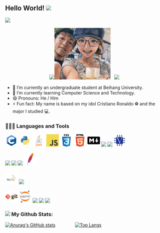   ## Hello World!  <img src="https://github.com/sciencepal/sciencepal/blob/master/assets/Hi.gif" width="29px">
  ![](https://komarev.com/ghpvc/?username=cjhCoder7&label=Profile%20Visits&color=blue&style=for-the-badge)
  
 &nbsp; &nbsp;&nbsp; &nbsp; &nbsp; &nbsp; &nbsp; &nbsp;  &nbsp; &nbsp;&nbsp; &nbsp; &nbsp; &nbsp; &nbsp; &nbsp; &nbsp; &nbsp;&nbsp; &nbsp;<img src="https://media3.giphy.com/media/ZEB6yFbLnhyQf7g3hn/giphy.gif" width="150" height="auto"/><img src="https://github.com/cjhCoder7/cjhCoder7/blob/main/cartoon.jpg" width="180" height="auto" />&nbsp; &nbsp;<img src="https://media3.giphy.com/media/ZEB6yFbLnhyQf7g3hn/giphy.gif" width="150" height="auto"/>
  
  - 🔭 I’m currently an undergraduate student at Beihang University.
  - 🌱 I’m currently learning Computer Science and Technology.
  - 😄 Pronouns: He / Him
  - ⚡ Fun fact: My name is based on my idol Cristiano Ronaldo ⚽ and the major I studied 💻.

  ### 👨🏻‍💻 Languages and Tools <br />
  <code><img height="40" src="https://raw.githubusercontent.com/github/explore/80688e429a7d4ef2fca1e82350fe8e3517d3494d/topics/c/c.png"></code>
  <code><img height="40" src="https://raw.githubusercontent.com/github/explore/80688e429a7d4ef2fca1e82350fe8e3517d3494d/topics/python/python.png"></code>
  <code><img height="40" src="https://raw.githubusercontent.com/github/explore/80688e429a7d4ef2fca1e82350fe8e3517d3494d/topics/java/java.png"></code>
  <code><img height="40" src="https://raw.githubusercontent.com/github/explore/80688e429a7d4ef2fca1e82350fe8e3517d3494d/topics/javascript/javascript.png"></code>
  <code><img height="40" src="https://raw.githubusercontent.com/github/explore/80688e429a7d4ef2fca1e82350fe8e3517d3494d/topics/css/css.png"></code>
  <code><img height="40" src="https://raw.githubusercontent.com/github/explore/80688e429a7d4ef2fca1e82350fe8e3517d3494d/topics/html/html.png"></code>
  <code><img height="40" src="https://raw.githubusercontent.com/github/explore/80688e429a7d4ef2fca1e82350fe8e3517d3494d/topics/markdown/markdown.png"></code>
  <code><img height="40" src="https://upload.wikimedia.org/wikipedia/commons/a/af/Historical_MIPS_Logo1.jpg"></code>
  <code><img height="40" src="https://upload.wikimedia.org/wikipedia/commons/b/ba/Logisim-icon.svg"></code>
  <code><img height="40" src="https://github.com/cjhCoder7/cjhCoder7/blob/main/file-type-verilog.svg"></code>
  <br>
  <br>
  <code><img height="40" src="https://upload.wikimedia.org/wikipedia/commons/thumb/3/3c/Flask_logo.svg/690px-Flask_logo.svg.png"></code>
  <code><img height="40" src="https://upload.wikimedia.org/wikipedia/commons/thumb/c/c6/PyTorch_logo_black.svg/732px-PyTorch_logo_black.svg.png"></code>
  <code><img height="40" src="https://upload.wikimedia.org/wikipedia/commons/thumb/7/75/Playwright_Logo.svg/1200px-Playwright_Logo.svg.png?20230702171919"></code>
  <code><img height="40" src="https://raw.githubusercontent.com/github/explore/80688e429a7d4ef2fca1e82350fe8e3517d3494d/topics/maven/maven.png"></code>
  <br>
  <br>
  <code><img height="40" src="https://raw.githubusercontent.com/github/explore/80688e429a7d4ef2fca1e82350fe8e3517d3494d/topics/mysql/mysql.png"></code>
  <code><img height="40" src="https://upload.wikimedia.org/wikipedia/commons/thumb/3/38/SQLite370.svg/330px-SQLite370.svg.png"></code>
  <br>
  <br>
  <code><img height="40" src="https://raw.githubusercontent.com/github/explore/80688e429a7d4ef2fca1e82350fe8e3517d3494d/topics/git/git.png"></code>
  <code><img height="40" src="https://raw.githubusercontent.com/github/explore/80688e429a7d4ef2fca1e82350fe8e3517d3494d/topics/jupyter-notebook/jupyter-notebook.png"></code>
  <code><img height="40" src="https://upload.wikimedia.org/wikipedia/commons/9/9a/Visual_Studio_Code_1.35_icon.svg"></code>
  <code><img height="40" src="https://upload.wikimedia.org/wikipedia/commons/9/9c/IntelliJ_IDEA_Icon.svg"></code>
  <code><img height="40" src="https://upload.wikimedia.org/wikipedia/commons/thumb/1/1d/PyCharm_Icon.svg/768px-PyCharm_Icon.svg.png"></code>
  
  

### <img src='https://media1.giphy.com/media/du3J3cXyzhj75IOgvA/giphy.gif?cid=ecf05e47x2g034i9pzwtzzsd3xgg2w9nr94t4tflbbgo3008&rid=giphy.gif' width='25' /> My Github Stats:
[![Anurag's GitHub stats](https://github-readme-stats.vercel.app/api?username=cjhCoder7&count_private=true&show_icons=true&title_color=ffc857&icon_color=8ac926&text_color=daf7dc&bg_color=151515)](https://github.com/anuraghazra/github-readme-stats)  &nbsp; &nbsp;&nbsp; &nbsp; &nbsp; &nbsp; &nbsp; &nbsp;
[![Top Langs](https://github-readme-stats.vercel.app/api/top-langs/?username=cjhCoder7&layout=compact&text_color=daf7dc&bg_color=151515)](https://github.com/anuraghazra/github-readme-stats)

<!--
**cjhCoder7/cjhCoder7** is a ✨ _special_ ✨ repository because its `README.md` (this file) appears on your GitHub profile.

Here are some ideas to get you started:

- 🔭 I’m currently working on ...
- 🌱 I’m currently learning ...
- 👯 I’m looking to collaborate on ...
- 🤔 I’m looking for help with ...
- 💬 Ask me about ...
- 📫 How to reach me: ...
- 😄 Pronouns: ...
- ⚡ Fun fact: ...
-->
<!-- <code><img height="40" src="https://raw.githubusercontent.com/github/explore/80688e429a7d4ef2fca1e82350fe8e3517d3494d/topics/macOS/macOS.png"></code>
<!-- <code><img height="40" src="https://raw.githubusercontent.com/github/explore/80688e429a7d4ef2fca1e82350fe8e3517d3494d/topics/django/django.png"></code> -->
<!--<code><img height="40" src="https://raw.githubusercontent.com/github/explore/80688e429a7d4ef2fca1e82350fe8e3517d3494d/topics/docker/docker.png"></code> -->
<!-- <code><img height="40" src="https://raw.githubusercontent.com/github/explore/80688e429a7d4ef2fca1e82350fe8e3517d3494d/topics/linux/linux.png"></code> -->
<!--<code><img height="40" src="https://raw.githubusercontent.com/github/explore/80688e429a7d4ef2fca1e82350fe8e3517d3494d/topics/mongodb/mongodb.png"></code> 
  <code><img height="40" src="https://raw.githubusercontent.com/github/explore/80688e429a7d4ef2fca1e82350fe8e3517d3494d/topics/postgresql/postgresql.png"></code>
  <code><img height="40" src="https://raw.githubusercontent.com/github/explore/80688e429a7d4ef2fca1e82350fe8e3517d3494d/topics/tensorflow/tensorflow.png"></code>
  <code><img height="40" src="https://raw.githubusercontent.com/github/explore/80688e429a7d4ef2fca1e82350fe8e3517d3494d/topics/scikit-learn/scikit-learn.png"></code>-->
